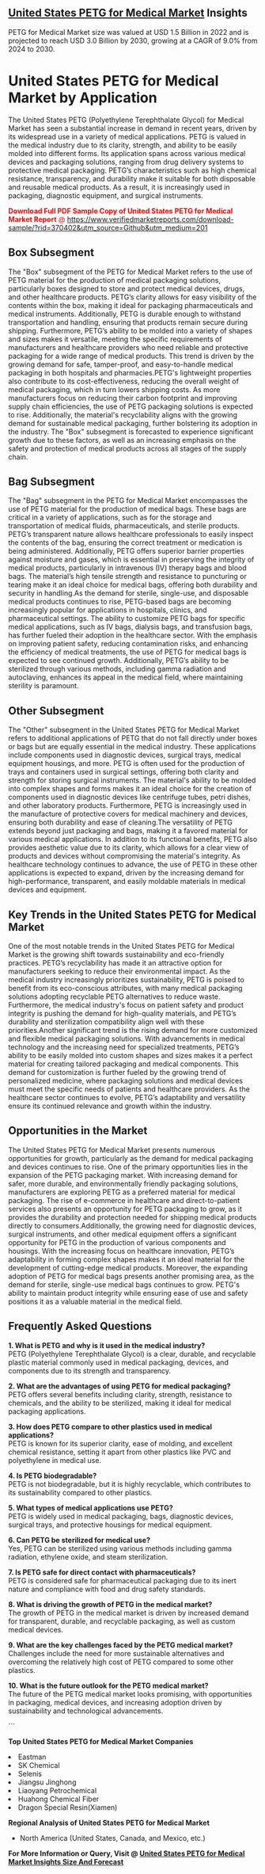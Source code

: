 <h2><a href="https://www.verifiedmarketreports.com/download-sample/?rid=370402&amp;utm_source=Github&amp;utm_medium=201" target="_blank">United States PETG for Medical Market</a> Insights</h2><p>PETG for Medical Market size was valued at USD 1.5 Billion in 2022 and is projected to reach USD 3.0 Billion by 2030, growing at a CAGR of 9.0% from 2024 to 2030.</p><p><h1>United States PETG for Medical Market by Application</h1><p>The United States PETG (Polyethylene Terephthalate Glycol) for Medical Market has seen a substantial increase in demand in recent years, driven by its widespread use in a variety of medical applications. PETG is valued in the medical industry due to its clarity, strength, and ability to be easily molded into different forms. Its application spans across various medical devices and packaging solutions, ranging from drug delivery systems to protective medical packaging. PETG’s characteristics such as high chemical resistance, transparency, and durability make it suitable for both disposable and reusable medical products. As a result, it is increasingly used in packaging, diagnostic equipment, and surgical instruments. <p><span class=""><span style="color: #ff0000;"><strong>Download Full PDF Sample Copy of United States PETG for Medical Market Report</strong> @ </span><a href="https://www.verifiedmarketreports.com/download-sample/?rid=370402&amp;utm_source=Github&amp;utm_medium=201" target="_blank">https://www.verifiedmarketreports.com/download-sample/?rid=370402&amp;utm_source=Github&amp;utm_medium=201</a></span></p></p><h2>Box Subsegment</h2><p>The "Box" subsegment of the PETG for Medical Market refers to the use of PETG material for the production of medical packaging solutions, particularly boxes designed to store and protect medical devices, drugs, and other healthcare products. PETG’s clarity allows for easy visibility of the contents within the box, making it ideal for packaging pharmaceuticals and medical instruments. Additionally, PETG is durable enough to withstand transportation and handling, ensuring that products remain secure during shipping. Furthermore, PETG’s ability to be molded into a variety of shapes and sizes makes it versatile, meeting the specific requirements of manufacturers and healthcare providers who need reliable and protective packaging for a wide range of medical products. This trend is driven by the growing demand for safe, tamper-proof, and easy-to-handle medical packaging in both hospitals and pharmacies.PETG's lightweight properties also contribute to its cost-effectiveness, reducing the overall weight of medical packaging, which in turn lowers shipping costs. As more manufacturers focus on reducing their carbon footprint and improving supply chain efficiencies, the use of PETG packaging solutions is expected to rise. Additionally, the material's recyclability aligns with the growing demand for sustainable medical packaging, further bolstering its adoption in the industry. The "Box" subsegment is forecasted to experience significant growth due to these factors, as well as an increasing emphasis on the safety and protection of medical products across all stages of the supply chain.</p><h2>Bag Subsegment</h2><p>The "Bag" subsegment in the PETG for Medical Market encompasses the use of PETG material for the production of medical bags. These bags are critical in a variety of applications, such as for the storage and transportation of medical fluids, pharmaceuticals, and sterile products. PETG’s transparent nature allows healthcare professionals to easily inspect the contents of the bag, ensuring the correct treatment or medication is being administered. Additionally, PETG offers superior barrier properties against moisture and gases, which is essential in preserving the integrity of medical products, particularly in intravenous (IV) therapy bags and blood bags. The material’s high tensile strength and resistance to puncturing or tearing make it an ideal choice for medical bags, offering both durability and security in handling.As the demand for sterile, single-use, and disposable medical products continues to rise, PETG-based bags are becoming increasingly popular for applications in hospitals, clinics, and pharmaceutical settings. The ability to customize PETG bags for specific medical applications, such as IV bags, dialysis bags, and transfusion bags, has further fueled their adoption in the healthcare sector. With the emphasis on improving patient safety, reducing contamination risks, and enhancing the efficiency of medical treatments, the use of PETG for medical bags is expected to see continued growth. Additionally, PETG’s ability to be sterilized through various methods, including gamma radiation and autoclaving, enhances its appeal in the medical field, where maintaining sterility is paramount.</p><h2>Other Subsegment</h2><p>The "Other" subsegment in the United States PETG for Medical Market refers to additional applications of PETG that do not fall directly under boxes or bags but are equally essential in the medical industry. These applications include components used in diagnostic devices, surgical trays, medical equipment housings, and more. PETG is often used for the production of trays and containers used in surgical settings, offering both clarity and strength for storing surgical instruments. The material's ability to be molded into complex shapes and forms makes it an ideal choice for the creation of components used in diagnostic devices like centrifuge tubes, petri dishes, and other laboratory products. Furthermore, PETG is increasingly used in the manufacture of protective covers for medical machinery and devices, ensuring both durability and ease of cleaning.The versatility of PETG extends beyond just packaging and bags, making it a favored material for various medical applications. In addition to its functional benefits, PETG also provides aesthetic value due to its clarity, which allows for a clear view of products and devices without compromising the material's integrity. As healthcare technology continues to advance, the use of PETG in these other applications is expected to expand, driven by the increasing demand for high-performance, transparent, and easily moldable materials in medical devices and equipment.</p><h2>Key Trends in the United States PETG for Medical Market</h2><p>One of the most notable trends in the United States PETG for Medical Market is the growing shift towards sustainability and eco-friendly practices. PETG’s recyclability has made it an attractive option for manufacturers seeking to reduce their environmental impact. As the medical industry increasingly prioritizes sustainability, PETG is poised to benefit from its eco-conscious attributes, with many medical packaging solutions adopting recyclable PETG alternatives to reduce waste. Furthermore, the medical industry's focus on patient safety and product integrity is pushing the demand for high-quality materials, and PETG’s durability and sterilization compatibility align well with these priorities.Another significant trend is the rising demand for more customized and flexible medical packaging solutions. With advancements in medical technology and the increasing need for specialized treatments, PETG’s ability to be easily molded into custom shapes and sizes makes it a perfect material for creating tailored packaging and medical components. This demand for customization is further fueled by the growing trend of personalized medicine, where packaging solutions and medical devices must meet the specific needs of patients and healthcare providers. As the healthcare sector continues to evolve, PETG’s adaptability and versatility ensure its continued relevance and growth within the industry.</p><h2>Opportunities in the Market</h2><p>The United States PETG for Medical Market presents numerous opportunities for growth, particularly as the demand for medical packaging and devices continues to rise. One of the primary opportunities lies in the expansion of the PETG packaging market. With increasing demand for safer, more durable, and environmentally friendly packaging solutions, manufacturers are exploring PETG as a preferred material for medical packaging. The rise of e-commerce in healthcare and direct-to-patient services also presents an opportunity for PETG packaging to grow, as it provides the durability and protection needed for shipping medical products directly to consumers.Additionally, the growing need for diagnostic devices, surgical instruments, and other medical equipment offers a significant opportunity for PETG in the production of various components and housings. With the increasing focus on healthcare innovation, PETG’s adaptability in forming complex shapes makes it an ideal material for the development of cutting-edge medical products. Moreover, the expanding adoption of PETG for medical bags presents another promising area, as the demand for sterile, single-use medical bags continues to grow. PETG's ability to maintain product integrity while ensuring ease of use and safety positions it as a valuable material in the medical field.</p><h2>Frequently Asked Questions</h2><p><strong>1. What is PETG and why is it used in the medical industry?</strong><br> PETG (Polyethylene Terephthalate Glycol) is a clear, durable, and recyclable plastic material commonly used in medical packaging, devices, and components due to its strength and transparency.</p><p><strong>2. What are the advantages of using PETG for medical packaging?</strong><br> PETG offers several benefits including clarity, strength, resistance to chemicals, and the ability to be sterilized, making it ideal for medical packaging applications.</p><p><strong>3. How does PETG compare to other plastics used in medical applications?</strong><br> PETG is known for its superior clarity, ease of molding, and excellent chemical resistance, setting it apart from other plastics like PVC and polyethylene in medical use.</p><p><strong>4. Is PETG biodegradable?</strong><br> PETG is not biodegradable, but it is highly recyclable, which contributes to its sustainability compared to other plastics.</p><p><strong>5. What types of medical applications use PETG?</strong><br> PETG is widely used in medical packaging, bags, diagnostic devices, surgical trays, and protective housings for medical equipment.</p><p><strong>6. Can PETG be sterilized for medical use?</strong><br> Yes, PETG can be sterilized using various methods including gamma radiation, ethylene oxide, and steam sterilization.</p><p><strong>7. Is PETG safe for direct contact with pharmaceuticals?</strong><br> PETG is considered safe for pharmaceutical packaging due to its inert nature and compliance with food and drug safety standards.</p><p><strong>8. What is driving the growth of PETG in the medical market?</strong><br> The growth of PETG in the medical market is driven by increased demand for transparent, durable, and recyclable packaging, as well as custom medical devices.</p><p><strong>9. What are the key challenges faced by the PETG medical market?</strong><br> Challenges include the need for more sustainable alternatives and overcoming the relatively high cost of PETG compared to some other plastics.</p><p><strong>10. What is the future outlook for the PETG medical market?</strong><br> The future of the PETG medical market looks promising, with opportunities in packaging, medical devices, and increasing adoption driven by sustainability and technological advancements.</p>```</p><p><strong>Top United States PETG for Medical Market Companies</strong></p><div data-test-id=""><p><li>Eastman</li><li> SK Chemical</li><li> Selenis</li><li> Jiangsu Jinghong</li><li> Liaoyang Petrochemical</li><li> Huahong Chemical Fiber</li><li> Dragon Special Resin(Xiamen)</li></p><div><strong>Regional Analysis of&nbsp;United States PETG for Medical Market</strong></div><ul><li dir="ltr"><p dir="ltr">North America&nbsp;(United States, Canada, and Mexico, etc.)</p></li></ul><p><strong>For More Information or Query, Visit @&nbsp;</strong><strong><a href="https://www.verifiedmarketreports.com/product/petg-for-medical-market/?utm_source=Github&amp;utm_medium=201" target="_blank">United States PETG for Medical Market Insights Size And Forecast</a></strong></p></div>
